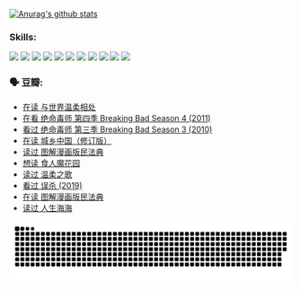 
[![Anurag's github stats](https://github-readme-stats.vercel.app/api?username=w940853815)](https://github.com/anuraghazra/github-readme-stats)

### Skills:

<code><img height="32" src="https://cdn.jsdelivr.net/npm/simple-icons@v5/icons/python.svg"></code>
<code><img height="32" src="https://cdn.jsdelivr.net/npm/simple-icons@v5/icons/javascript.svg"></code>
<code><img height="32" src="https://cdn.jsdelivr.net/npm/simple-icons@v5/icons/django.svg"></code>
<code><img height="32" src="https://cdn.jsdelivr.net/npm/simple-icons@v5/icons/flask.svg"></code>
<code><img height="32" src="https://cdn.jsdelivr.net/npm/simple-icons@v5/icons/vuetify.svg"></code>
<code><img height="32" src="https://cdn.jsdelivr.net/npm/simple-icons@v5/icons/git.svg"></code>
<code><img height="32" src="https://cdn.jsdelivr.net/npm/simple-icons@v5/icons/docker.svg"></code>
<code><img height="32" src="https://cdn.jsdelivr.net/npm/simple-icons@v5/icons/postgresql.svg"></code>
<code><img height="32" src="https://cdn.jsdelivr.net/npm/simple-icons@v5/icons/elasticsearch.svg"></code>
<code><img height="32" src="https://cdn.jsdelivr.net/npm/simple-icons@v5/icons/macos.svg"></code>
<code><img height="32" src="https://cdn.jsdelivr.net/npm/simple-icons@v5/icons/linux.svg"></code>

### 🗣 豆瓣:

<!-- DOUBAN-ACTIVITIES:START -->
- [在读 与世界温柔相处](https://www.douban.com/people/136069238/status/3949217689/?_i=60198827)
- [在看 绝命毒师  第四季 Breaking Bad Season 4‎ (2011)](https://www.douban.com/people/136069238/status/3946991538/?_i=60198827)
- [看过 绝命毒师  第三季 Breaking Bad Season 3‎ (2010)](https://www.douban.com/people/136069238/status/3946991395/?_i=60198827)
- [在读 城乡中国（修订版）](https://www.douban.com/people/136069238/status/3946246855/?_i=60198827)
- [读过 图解漫画版民法典](https://www.douban.com/people/136069238/status/3946246138/?_i=60198827)
- [想读 食人魔花园](https://www.douban.com/people/136069238/status/3944062040/?_i=60198827)
- [读过 温柔之歌](https://www.douban.com/people/136069238/status/3944060896/?_i=60198827)
- [看过 误杀‎ (2019)](https://www.douban.com/people/136069238/status/3942854956/?_i=60198827)
- [在读 图解漫画版民法典](https://www.douban.com/people/136069238/status/3937674632/?_i=60198827)
- [读过 人生海海](https://www.douban.com/people/136069238/status/3937527209/?_i=60198827)
<!-- DOUBAN-ACTIVITIES:END -->


![Snake animation](https://raw.githubusercontent.com/w940853815/w940853815/output/github-contribution-grid-snake.svg)

<!--
**w940853815/w940853815** is a ✨ _special_ ✨ repository because its `README.md` (this file) appears on your GitHub profile.

Here are some ideas to get you started:

- 🔭 I’m currently working on ...
- 🌱 I’m currently learning ...
- 👯 I’m looking to collaborate on ...
- 🤔 I’m looking for help with ...
- 💬 Ask me about ...
- 📫 How to reach me: ...
- 😄 Pronouns: ...
- ⚡ Fun fact: ...
-->
